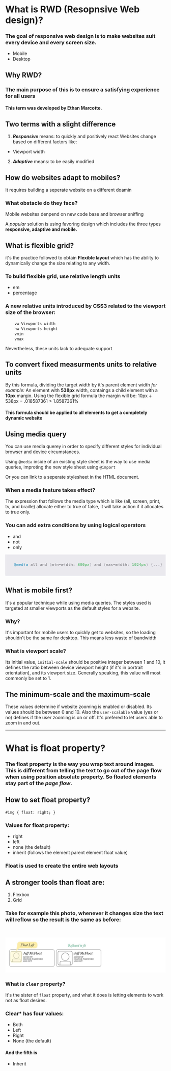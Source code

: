 # What is RWD (Resopnsive Web design)?
### The goal of responsive web design is to make websites suit every device and every screen size.
- Mobile
- Desktop
## Why RWD?
### The main purpose of this is to ensure a satisfying experience for all users
#### This term was developed by **Ethan Marcotte**.

## Two terms with a slight difference
1. ***Responsive*** means: to quickly and positively react 
Websites change based on different factors like:
- Viewport width
2. ***Adaptive*** means: to be easily modified

## How do websites adapt to mobiles?
It requires building a seperate website on a different doamin

### What obstacle do they face?
Mobile websites denpend on new code base and browser sniffing
 
A *popular* solution is using favoring design which includes the three types **responsive, adaptive and mobile.**

## What is flexible grid?
it's the practice followed to obtain **Flexible layout** which has the ability to dynamically change the size relating to any width.

### To build flexible grid, use relative length units
- em
- percentage

### A new relative units introduced by CSS3 related to the viewport size of the browser:
        vw Viewports width
        hw Viewports height
        vmin 
        vmax 

Nevertheless, these units lack to adequate support  

## To convert fixed measurments units to relative units
By this formula, dividing the target width by it's parent element width
*for example:*
An element with **538px** width, contaings a child element with a **10px** margin. Using the flexible grid formula the margin will be:
10px ÷ 538px = .018587361 > 1.8587361%
#### This formula should be applied to all elements to get a completely dynamic website


## Using media query
You can use media querey in order to specify different styles for individual browser and device circumstances.

Using `@media` inside of an existing style sheet is the way to use media queries, improting the new style sheet using `@import` 

Or you can link to a seperate stylesheet in the HTML document.

### When a media feature takes effect?
The expression that follows the media type which is like (all, screen, print, tv, and braille) allocate either to true of false, it will take action if it allocates to true only.

### You can add extra conditions by using logical operators 
- and
- not 
- only

![media operator](./img/media.png)

## What is mobile first?
It's a popular technique while using media queries. The styles used is targeted at smaller viewports as the default styles for a website.
### Why?
It's important for mobile users to quickly get to websites, so the loading shouldn't be the same for desktop. This means less waste of bandwidth

### What is viewport scale?
Its initial value, `initial-scale` should be positive integer between 1 and 10, it defines the ratio between device viewport height (if it's in portrait orientation), and its viewport size. Generally speaking, this value will most commonly be set to 1.

## The minimum-scale and the maximum-scale
These values determine if website zooming is enabled or disabled. Its values should be between 0 and 10. 
Also the `user-scalable` value (yes or no) defines if the user zooming is on or off. It's prefered to let users able to zoom in and out.

------------------------------------------------------------------------------

# What is float property?
### The float property is the way you wrap text around images. This is different from telling the text to go out of the page flow when using **position absolute** property. So floated elements stay part of the *page flow*.

## How to set float property?
`#img {
  float: right;
}`
### Values for float property:
- right
- left
- none (the default)
- inherit (follows the element parent element float value)

### Float is used to create the entire web layouts
## A stronger tools than float are:
1. Flexbox
2. Grid

### Take for example this photo, whenever it changes size the text will reflow so the result is the same as before:
<br>

![float](img/float.JPG)



### What is `clear` property?
It's the sister of `float` property, and what it does is letting elements to work not as float desires.

### **Clear*** has four values:
- Both 
- Left
- Right
- None (the default)
#### And the fifth is 
- Inherit 

